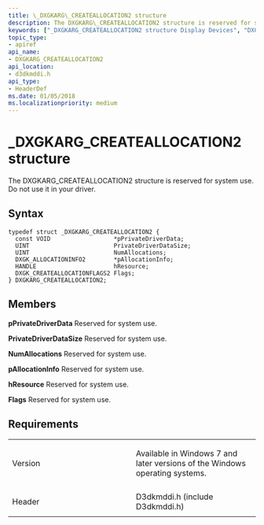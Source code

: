 ```yaml
---
title: \_DXGKARG\_CREATEALLOCATION2 structure
description: The DXGKARG\_CREATEALLOCATION2 structure is reserved for system use. Do not use it in your driver.
keywords: ["_DXGKARG_CREATEALLOCATION2 structure Display Devices", "DXGKARG_CREATEALLOCATION2 structure Display Devices"]
topic_type:
- apiref
api_name:
- DXGKARG_CREATEALLOCATION2
api_location:
- d3dkmddi.h
api_type:
- HeaderDef
ms.date: 01/05/2018
ms.localizationpriority: medium
---
```


# \_DXGKARG\_CREATEALLOCATION2 structure


The DXGKARG\_CREATEALLOCATION2 structure is reserved for system use. Do not use it in your driver.

## Syntax

```ManagedCPlusPlus
typedef struct _DXGKARG_CREATEALLOCATION2 {
  const VOID                  *pPrivateDriverData;
  UINT                        PrivateDriverDataSize;
  UINT                        NumAllocations;
  DXGK_ALLOCATIONINFO2        *pAllocationInfo;
  HANDLE                      hResource;
  DXGK_CREATEALLOCATIONFLAGS2 Flags;
} DXGKARG_CREATEALLOCATION2;
```

## Members

**pPrivateDriverData**
Reserved for system use.

**PrivateDriverDataSize**
Reserved for system use.

**NumAllocations**
Reserved for system use.

**pAllocationInfo**
Reserved for system use.

**hResource**
Reserved for system use.

**Flags**
Reserved for system use.

## Requirements

<table>
<colgroup>
<col width="50%" />
<col width="50%" />
</colgroup>
<tbody>
<tr class="odd">
<td align="left"><p>Version</p></td>
<td align="left"><p>Available in Windows 7 and later versions of the Windows operating systems.</p></td>
</tr>
<tr class="even">
<td align="left"><p>Header</p></td>
<td align="left">D3dkmddi.h (include D3dkmddi.h)</td>
</tr>
</tbody>
</table>

 

 





